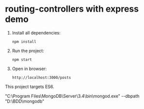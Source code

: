 # routing-controllers with express demo

1. Install all dependencies:

    `npm install`
    
2. Run the project:

    `npm start`

3. Open in browser:
 
    `http://localhost:3000/posts`

This project targets ES6. 

"C:\Program Files\MongoDB\Server\3.4\bin\mongod.exe" --dbpath "D:\BDD\mongodb"
